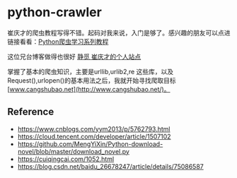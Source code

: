# python-crawler
崔庆才的爬虫教程写得不错。起码对我来说，入门是够了。感兴趣的朋友可以点进链接看看：[Python爬虫学习系列教程](https://cuiqingcai.com/1052.html)  

这位兄台博客做得也很好 [静觅 崔庆才的个人站点](https://cuiqingcai.com/author/cqcre)  

掌握了基本的爬虫知识，主要是urllib,urlib2,re 这些库，以及Request(),urlopen()的基本用法之后，我就开始寻找爬取目标[www.cangshubao.net](http://www.cangshubao.net/)。  

## Reference
- https://www.cnblogs.com/yym2013/p/5762793.html  
- https://cloud.tencent.com/developer/article/1507102  
- https://github.com/MengYiXin/Python-download-novel/blob/master/download_novel.py  
- https://cuiqingcai.com/1052.html  
- https://blog.csdn.net/baidu_26678247/article/details/75086587
